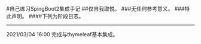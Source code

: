 #自己练习SpingBoot2集成手记
##仅自我取悦。
###无任何参考意义。
###特此声明。
####下列为阶段日志。

---
2021/03/04 16:00 完成与thymeleaf基本集成。

